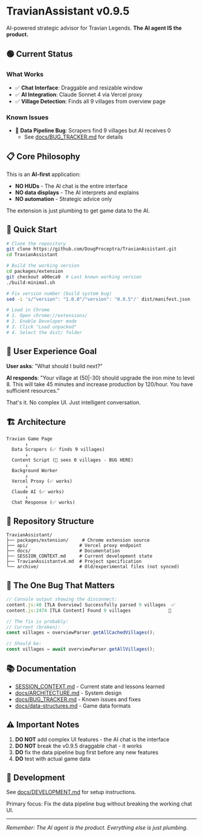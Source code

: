 # TravianAssistant v0.9.5

AI-powered strategic advisor for Travian Legends. **The AI agent IS the product.**

## 🟢 Current Status

### What Works
- ✅ **Chat Interface**: Draggable and resizable window
- ✅ **AI Integration**: Claude Sonnet 4 via Vercel proxy
- ✅ **Village Detection**: Finds all 9 villages from overview page

### Known Issues
- 🔴 **Data Pipeline Bug**: Scrapers find 9 villages but AI receives 0
  - See [docs/BUG_TRACKER.md](docs/BUG_TRACKER.md) for details

## 📋 Core Philosophy

This is an **AI-first** application:
- **NO HUDs** - The AI chat is the entire interface
- **NO data displays** - The AI interprets and explains
- **NO automation** - Strategic advice only

The extension is just plumbing to get game data to the AI.

## 🚀 Quick Start

```bash
# Clone the repository
git clone https://github.com/DougProceptra/TravianAssistant.git
cd TravianAssistant

# Build the working version
cd packages/extension
git checkout a00eca9  # Last known working version
./build-minimal.sh

# Fix version number (build system bug)
sed -i 's/"version": "1.0.0"/"version": "0.9.5"/' dist/manifest.json

# Load in Chrome
# 1. Open chrome://extensions/
# 2. Enable Developer mode
# 3. Click "Load unpacked"
# 4. Select the dist/ folder
```

## 🎯 User Experience Goal

**User asks**: "What should I build next?"

**AI responds**: "Your village at (50|-30) should upgrade the iron mine to level 8. This will take 45 minutes and increase production by 120/hour. You have sufficient resources."

That's it. No complex UI. Just intelligent conversation.

## 🏗️ Architecture

```
Travian Game Page
       ↓
  Data Scrapers (✅ finds 9 villages)
       ↓
  Content Script (🔴 sees 0 villages - BUG HERE)
       ↓
  Background Worker
       ↓
  Vercel Proxy (✅ works)
       ↓
  Claude AI (✅ works)
       ↓
  Chat Response (✅ works)
```

## 📁 Repository Structure

```
TravianAssistant/
├── packages/extension/     # Chrome extension source
├── api/                   # Vercel proxy endpoint
├── docs/                  # Documentation
├── SESSION_CONTEXT.md     # Current development state
├── TravianAssistantv4.md  # Project specification
└── archive/               # Old/experimental files (not synced)
```

## 🐛 The One Bug That Matters

```javascript
// Console output showing the disconnect:
content.js:48 [TLA Overview] Successfully parsed 9 villages  ✅
content.js:2474 [TLA Content] Found 0 villages              🔴

// The fix is probably:
// Current (broken):
const villages = overviewParser.getAllCachedVillages(); 

// Should be:
const villages = await overviewParser.getAllVillages();
```

## 📚 Documentation

- [SESSION_CONTEXT.md](SESSION_CONTEXT.md) - Current state and lessons learned
- [docs/ARCHITECTURE.md](docs/ARCHITECTURE.md) - System design
- [docs/BUG_TRACKER.md](docs/BUG_TRACKER.md) - Known issues and fixes
- [docs/data-structures.md](docs/data-structures.md) - Game data formats

## ⚠️ Important Notes

1. **DO NOT** add complex UI features - the AI chat is the interface
2. **DO NOT** break the v0.9.5 draggable chat - it works
3. **DO** fix the data pipeline bug first before any new features
4. **DO** test with actual game data

## 🔧 Development

See [docs/DEVELOPMENT.md](docs/DEVELOPMENT.md) for setup instructions.

Primary focus: Fix the data pipeline bug without breaking the working chat UI.

---

*Remember: The AI agent is the product. Everything else is just plumbing.*
